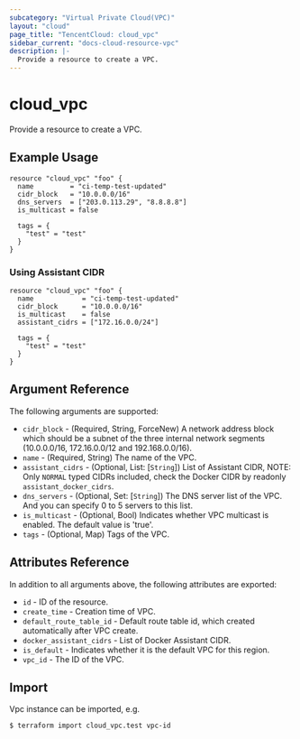 ```yaml
---
subcategory: "Virtual Private Cloud(VPC)"
layout: "cloud"
page_title: "TencentCloud: cloud_vpc"
sidebar_current: "docs-cloud-resource-vpc"
description: |-
  Provide a resource to create a VPC.
---
```


# cloud_vpc

Provide a resource to create a VPC.

## Example Usage

```hcl
resource "cloud_vpc" "foo" {
  name         = "ci-temp-test-updated"
  cidr_block   = "10.0.0.0/16"
  dns_servers  = ["203.0.113.29", "8.8.8.8"]
  is_multicast = false

  tags = {
    "test" = "test"
  }
}
```

### Using Assistant CIDR

```hcl
resource "cloud_vpc" "foo" {
  name            = "ci-temp-test-updated"
  cidr_block      = "10.0.0.0/16"
  is_multicast    = false
  assistant_cidrs = ["172.16.0.0/24"]

  tags = {
    "test" = "test"
  }
}
```

## Argument Reference

The following arguments are supported:

* `cidr_block` - (Required, String, ForceNew) A network address block which should be a subnet of the three internal network segments (10.0.0.0/16, 172.16.0.0/12 and 192.168.0.0/16).
* `name` - (Required, String) The name of the VPC.
* `assistant_cidrs` - (Optional, List: [`String`]) List of Assistant CIDR, NOTE: Only `NORMAL` typed CIDRs included, check the Docker CIDR by readonly `assistant_docker_cidrs`.
* `dns_servers` - (Optional, Set: [`String`]) The DNS server list of the VPC. And you can specify 0 to 5 servers to this list.
* `is_multicast` - (Optional, Bool) Indicates whether VPC multicast is enabled. The default value is 'true'.
* `tags` - (Optional, Map) Tags of the VPC.

## Attributes Reference

In addition to all arguments above, the following attributes are exported:

* `id` - ID of the resource.
* `create_time` - Creation time of VPC.
* `default_route_table_id` - Default route table id, which created automatically after VPC create.
* `docker_assistant_cidrs` - List of Docker Assistant CIDR.
* `is_default` - Indicates whether it is the default VPC for this region.
* `vpc_id` - The ID of the VPC.


## Import

Vpc instance can be imported, e.g.

```
$ terraform import cloud_vpc.test vpc-id
```

